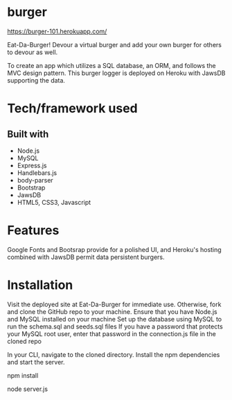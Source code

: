 # burger

https://burger-101.herokuapp.com/

Eat-Da-Burger!
Devour a virtual burger and add your own burger for others to devour as well.

To create an app which utilizes a SQL database, an ORM, and follows the MVC design pattern. This burger logger is deployed on Heroku with JawsDB supporting the data.

# Tech/framework used

## Built with

- Node.js
- MySQL
- Express.js
- Handlebars.js
- body-parser
- Bootstrap
- JawsDB
- HTML5, CSS3, Javascript

# Features

Google Fonts and Bootsrap provide for a polished UI, and Heroku's hosting combined with JawsDB permit data persistent burgers.

# Installation
Visit the deployed site at Eat-Da-Burger for immediate use.
Otherwise, fork and clone the GitHub repo to your machine.
Ensure that you have Node.js and MySQL installed on your machine
Set up the database using MySQL to run the schema.sql and seeds.sql files
If you have a password that protects your MySQL root user, enter that password in the connection.js file in the cloned repo

In your CLI, navigate to the cloned directory. Install the npm dependencies and start the server.

  npm install

  node server.js
